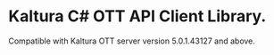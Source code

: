 # Kaltura C# OTT API Client Library.
Compatible with Kaltura OTT server version 5.0.1.43127 and above.
